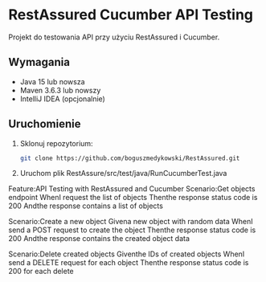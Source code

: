 # RestAssured Cucumber API Testing

Projekt do testowania API przy użyciu RestAssured i Cucumber.

## Wymagania

- Java 15 lub nowsza
- Maven 3.6.3 lub nowszy
- IntelliJ IDEA (opcjonalnie)

## Uruchomienie

1. Sklonuj repozytorium:
    ```sh
    git clone https://github.com/boguszmedykowski/RestAssured.git
    ```
2.  Uruchom plik RestAssure/src/test/java/RunCucumberTest.java



Feature:API Testing with RestAssured and Cucumber
Scenario:Get objects endpoint
    WhenI request the list of objects
    Thenthe response status code is 200
    Andthe response contains a list of objects
    
Scenario:Create a new object
    Givena new object with random data
    WhenI send a POST request to create the object
    Thenthe response status code is 200
    Andthe response contains the created object data
    
Scenario:Delete created objects
    Giventhe IDs of created objects
    WhenI send a DELETE request for each object
    Thenthe response status code is 200 for each delete
